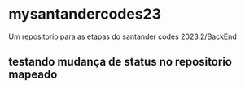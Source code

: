 # mysantandercodes23
Um repositorio para as etapas do santander codes 2023.2/BackEnd

## testando mudança de status no repositorio mapeado
